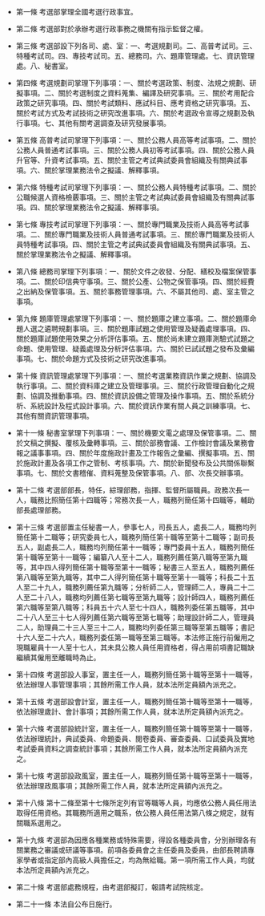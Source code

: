 * 第一條 考選部掌理全國考選行政事宜。

* 第二條 考選部對於承辦考選行政事務之機關有指示監督之權。

* 第三條 考選部設下列各司、處、室：一、考選規劃司。二、高普考試司。三、特種考試司。四、專技考試司。五、總務司。六、題庫管理處。七、資訊管理處。八、秘書室。

* 第四條 考選規劃司掌理下列事項：一、關於考選政策、制度、法規之規劃、研擬事項。二、關於考選制度之資料蒐集、編譯及研究事項。三、關於考用配合政策之研究事項。四、關於考試類料、應試科目、應考資格之研究事項。五、關於考試方式及考試技術之研究改進事項。六、關於考選政令宣導之規劃及執行事項。七、其他有關考選調查及研究發展事項。

* 第五條 高普考試司掌理下列事項：一、關於公務人員高等考試事項。二、關於公務人員普通考試事項。三、關於公務人員初等考試事項。四、關於公務人員升官等、升資考試事項。五、關於主管之考試典試委員會組織及有關典試事項。六、關於掌理業務法令之擬議、解釋事項。

* 第六條 特種考試司掌理下列事項：一、關於公務人員特種考試事項。二、關於公職候選人資格檢覈事項。三、關於主管之考試典試委員會組織及有關典試事項。四、關於掌理業務法令之擬議、解釋事項。

* 第七條 專技考試司掌理下列事項：一、關於專門職業及技術人員高等考試事項。二、關於專門職業及技術人員普通考試事項。三、關於專門職業及技術人員特種考試事項。四、關於主管之考試典試委員會組織及有關典試事項。五、關於掌理業務法令之擬議、解釋事項。

* 第八條 總務司掌理下列事項：一、關於文件之收發、分配、繕校及檔案保管事項。二、關於印信典守事項。三、關於公產、公物之保管事項。四、關於經費之出納及保管事項。五、關於事務管理事項。六、不屬其他司、處、室主管之事項。

* 第九條 題庫管理處掌理下列事項：一、關於題庫之建立事項。二、關於題庫命題人選之遴聘規劃事項。三、關於題庫試題之使用管理及疑義處理事項。四、關於題庫試題使用效果之分析評估事項。五、關於尚未建立題庫測驗式試題之命題、使用管理、疑義處理及分析評估事項。六、關於已試試題之發布及彙編事項。七、關於命題方式及技術之研究改進事項。

* 第十條 資訊管理處掌理下列事項：一、關於考選業務資訊作業之規劃、協調及執行事項。二、關於資料庫之建立及管理事項。三、關於行政管理自動化之規劃、協調及推動事項。四、關於資訊設備之管理及操作事項。五、關於系統分析、系統設計及程式設計事項。六、關於資訊作業有關人員之訓練事項。七、其他有關資訊管理事項。

* 第十一條 秘書室掌理下列事項：一、關於機要文電之處理及保管事項。二、關於文稿之撰擬、覆核及彙轉事項。三、關於部務會議、工作檢討會議及業務會報之議事事項。四、關於年度施政計畫及工作報告之彙編、撰擬事項。五、關於施政計畫及各項工作之管制、考核事項。六、關於新聞發布及公共關係聯繫事項。七、關於文書稽催、資料蒐整及保管事項。八、部、次長交辦事項。

* 第十二條 考選部部長，特任，綜理部務，指揮、監督所屬職員。政務次長一人，職務比照簡任第十四職等；常務次長一人，職務列簡任第十四職等，輔助部長處理部務。

* 第十三條 考選部置主任秘書一人，參事七人，司長五人，處長二人，職務均列簡任第十二職等；研究委員七人，職務列簡任第十職等至第十二職等；副司長五人，副處長二人，職務均列簡任第十一職等；專門委員十五人，職務列簡任第十職等至第十一職等；編纂八人至十二人，職務列薦任第八職等至第九職等，其中四人得列簡任第十職等至第十一職等；秘書三人至五人，職務列薦任第八職等至第九職等，其中二人得列簡任第十職等至第十一職等；科長二十五人至二十九人，職務列薦任第九職等；分析師二人，管理師二人，專員二十二人至二十八人，職務均列薦任第七職等至第九職等；設計師四人，職務列薦任第六職等至第八職等；科員五十六人至七十四人，職務列委任第五職等，其中二十八人至三十七人得列薦任第六職等至第七職等；助理設計師二人，管理員二人，助理員二十三人至三十二人，職務均列委任第三職等至第五職等；書記十六人至二十六人，職務列委任第一職等至第三職等。本法修正施行前僱用之現職雇員十一人至十七人，其未具公務人員任用資格者，得占用前項書記職缺繼續其僱用至離職時為止。

* 第十四條 考選部設人事室，置主任一人，職務列簡任第十職等至第十一職等，依法辦理人事管理事項；其餘所需工作人員，就本法所定員額內派充之。

* 第十五條 考選部設會計室，置主任一人，職務列簡任第十職等至第十一職等，依法辦理歲計、會計事項；其餘所需工作人員，就本法所定員額內派充之。

* 第十六條 考選部設統計室，置主任一人，職務列簡任第十職等至第十一職等，依法辦理統計，典試委員、命題委員、閱卷委員、審查委員、口試委員及實地考試委員資料之調查統計事項；其餘所需工作人員，就本法所定員額內派充之。

* 第十七條 考選部設政風室，置主任一人，職務列簡任第十職等至第十一職等，依法辦理政風事項；其餘所需工作人員，就本法所定員額內派充之。

* 第十八條 第十二條至第十七條所定列有官等職等人員，均應依公務人員任用法取得任用資格。其職務所適用之職系，依公務人員任用法第八條之規定，就有關職系選用之。

* 第十九條 考選部為因應各種業務或特殊需要，得設各種委員會，分別辦理各有關業務之審議或研議等事項。前項各委員會之主任委員及委員，由部長聘請專家學者或指定部內高級人員擔任之，均為無給職。第一項所需工作人員，均就本法所定員額內派充之。

* 第二十條 考選部處務規程，由考選部擬訂，報請考試院核定。

* 第二十一條 本法自公布日施行。

